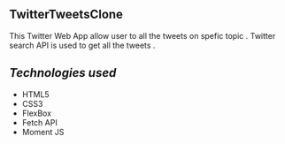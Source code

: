 ## TwitterTweetsClone
This Twitter  Web App allow user to all the tweets on spefic topic . Twitter search API  is used to get all the tweets .


## *Technologies used*

- HTML5
- CSS3 
- FlexBox
- Fetch API
- Moment JS
